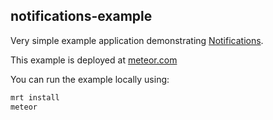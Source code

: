 notifications-example
-------------

Very simple example application demonstrating [Notifications](http://beta.atmospherejs.com/package/Notifications).

This example is deployed at [meteor.com](http://notifications-example.meteor.com)

You can run the example locally using:
``` sh
mrt install
meteor
```

